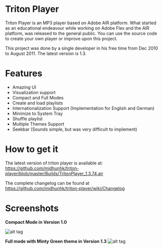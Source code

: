 Triton Player
=============

Triton Player is an MP3 player based on Adobe AIR platform. What started as an educational endeavour while working on Adobe Flex and the AIR platform, was released to the general public.
You can use the source code to create your own player or improve upon this project. 

This project was done by a single developer in his free time from Dec 2010 to August 2011. The latest version is 1.3.

Features
========
* Amazing UI
* Visualization support
* Compact and Full Modes
* Create and load playlists
* Internationalization Support (Implementation for English and German)
* Minimize to System Tray
* Shuffle playlist
* Multiple Themes Support
* Seekbar (Sounds simple, but was very difficult to implement)

How to get it
=============
The latest version of triton player is available at:
https://github.com/midhunhk/triton-player/blob/master/Builds/TritonPlayer_1.3.74.air

The complete changelog can be found at https://github.com/midhunhk/triton-player/wiki/Changelog

Screenshots
===========
**Compact Mode in Version 1.0**

![alt tag](https://lh3.googleusercontent.com/-xS2W-ppISQo/TTOxNh56kpI/AAAAAAAAAYg/G0q_LW1HNeY/w586-h362-no/triton_1_compact_mode.PNG)

**Full mode with Minty Green theme in Version 1.3**
![alt tag](https://lh4.googleusercontent.com/-oDMYXziHeiE/Thct2ebPbyI/AAAAAAAAAb4/VGw6WTlfiqc/w578-h553-no/triton_1.3_final_green_theme.PNG)

